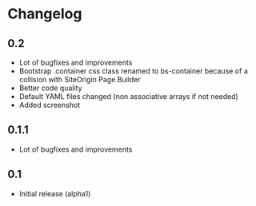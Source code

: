 # Changelog

## 0.2

- Lot of bugfixes and improvements
- Bootstrap .container css class renamed to bs-container because of a collision with SiteOrigin Page Builder
- Better code quality
- Default YAML files changed (non associative arrays if not needed)
- Added screenshot

## 0.1.1

- Lot of bugfixes and improvements

## 0.1

- Initial release (alpha1)